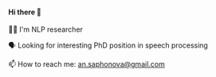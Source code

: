#### Hi there 👋

👩‍💻 I'm NLP researcher

🗣 Looking for interesting PhD position in speech processing

📫 How to reach me: an.saphonova@gmail.com

<!--
**safonovanastya/safonovanastya** is a ✨ _special_ ✨ repository because its `README.md` (this file) appears on your GitHub profile.

Here are some ideas to get you started:

- 🔭 I’m currently working on ...
- 🌱 I’m currently learning ...
- 👯 I’m looking to collaborate on ...
- 🤔 I’m looking for help with ...
- 💬 Ask me about ...
- 📫 How to reach me: ...
- 😄 Pronouns: ...
- ⚡ Fun fact: ...
-->
